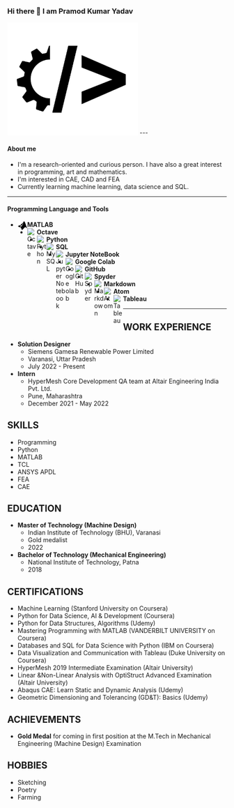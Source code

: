 ### Hi there 👋 I am Pramod Kumar Yadav
<img src="https://raw.githubusercontent.com/iampramodyadav/iampramodyadav/c5f6ce960d79c3cb2be0956c1fe34dcec45d06a2/mech-code1.svg" width="300">
---

#### About me
-  I'm a research-oriented and curious person. I have also a great interest in programming, art and mathematics.
-  I'm interested in CAE, CAD and FEA
-  Currently learning machine learning, data science and SQL.

---

#### Programming Language and Tools

- <img align="left" alt="MATLAB" width="22px" src="https://github.com/iampramodyadav/iampramodyadav/blob/main/mathworks.svg" />  **MATLAB**
- <img align="left" alt="Octave" width="22px" src="https://simpleicons.org/icons/octave.svg" /> **Octave**
- <img align="left" alt="Python" width="22px" src="https://cdn.jsdelivr.net/npm/simple-icons@v3/icons/python.svg" />  **Python**
- <img align="left" alt="MySQL" width="22px" src="https://simpleicons.org/icons/mysql.svg" />  **SQL**
- <img align="left" alt="Jupyter Notebook" width="22px" src="https://cdn.jsdelivr.net/npm/simple-icons@3.0.1/icons/jupyter.svg" /> **Jupyter NoteBook**
- <img align="left" alt="Google olab" width="22px" src="https://simpleicons.org/icons/googlecolab.svg" /> **Google Colab**
- <img align="left" alt="GitHub" width="22px" src="https://cdn.jsdelivr.net/npm/simple-icons@v3/icons/github.svg" /> **GitHub**
- <img align="left" alt="Spyder" width="22px" src="https://simpleicons.org/icons/spyderide.svg" /> **Spyder**
- <img align="left" alt="Markdown" width="22px" src="https://simpleicons.org/icons/markdown.svg" /> **Markdown**
- <img align="left" alt="Atom" width="22px" src="https://simpleicons.org/icons/atom.svg" />  **Atom**
- <img align="left" alt="Tableau" width="22px" src="https://simpleicons.org/icons/tableau.svg" />  **Tableau**
  
---

## WORK EXPERIENCE

* **Solution Designer**
    * Siemens Gamesa Renewable Power Limited
    * Varanasi, Uttar Pradesh
    * July 2022 - Present
* **Intern**
    * HyperMesh Core Development QA team at Altair Engineering India Pvt. Ltd.
    * Pune, Maharashtra
    * December 2021 - May 2022

## SKILLS

* Programming
* Python
* MATLAB
* TCL
* ANSYS APDL
* FEA
* CAE
  
## EDUCATION

* **Master of Technology (Machine Design)**
    * Indian Institute of Technology (BHU), Varanasi
    * Gold medalist
    * 2022
* **Bachelor of Technology (Mechanical Engineering)**
    * National Institute of Technology, Patna
    * 2018

## CERTIFICATIONS

* Machine Learning (Stanford University on Coursera)
* Python for Data Science, AI & Development (Coursera)
* Python for Data Structures, Algorithms (Udemy)
* Mastering Programming with MATLAB (VANDERBILT UNIVERSITY on Coursera)
* Databases and SQL for Data Science with Python (IBM on Coursera)
* Data Visualization and Communication with Tableau (Duke University on Coursera)
* HyperMesh 2019 Intermediate Examination (Altair University)
* Linear &Non-Linear Analysis with OptiStruct Advanced Examination (Altair University)
* Abaqus CAE: Learn Static and Dynamic Analysis (Udemy)
* Geometric Dimensioning and Tolerancing (GD&T): Basics (Udemy)

## ACHIEVEMENTS

* **Gold Medal** for coming in first position at the M.Tech in Mechanical Engineering (Machine Design) Examination

## HOBBIES

* Sketching
* Poetry
* Farming
